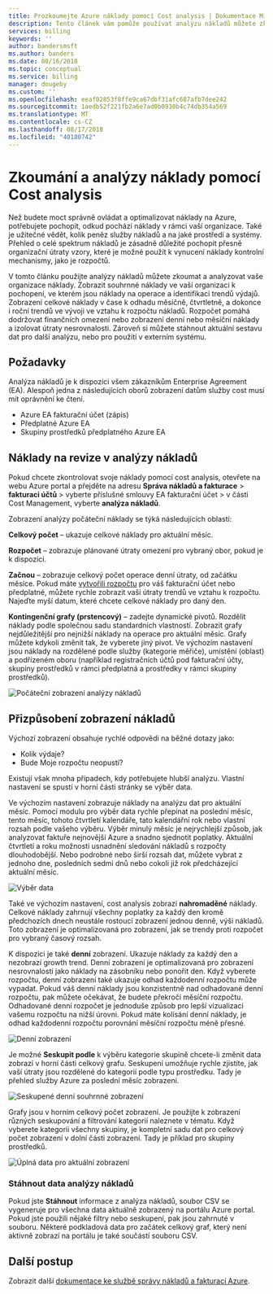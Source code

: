 ```yaml
---
title: Prozkoumejte Azure náklady pomocí Cost analysis | Dokumentace Microsoftu
description: Tento článek vám pomůže používat analýzu nákladů můžete zkoumat a analyzovat vaše náklady organizace na Azure.
services: billing
keywords: ''
author: bandersmsft
ms.author: banders
ms.date: 08/16/2018
ms.topic: conceptual
ms.service: billing
manager: dougeby
ms.custom: ''
ms.openlocfilehash: eeaf02853f8ffe9ca67dbf31afc687afb7dee242
ms.sourcegitcommit: 1aedb52f221fb2a6e7ad0b0930b4c74db354a569
ms.translationtype: MT
ms.contentlocale: cs-CZ
ms.lasthandoff: 08/17/2018
ms.locfileid: "40180742"
---
```

# <a name="explore-and-analyze-costs-with-cost-analysis"></a>Zkoumání a analýzy náklady pomocí Cost analysis

Než budete moct správně ovládat a optimalizovat náklady na Azure, potřebujete pochopit, odkud pochází náklady v rámci vaší organizace. Také je užitečné vědět, kolik peněz služby nákladů a na jaké prostředí a systémy. Přehled o celé spektrum nákladů je zásadně důležité pochopit přesně organizační útraty vzory, které je možné použít k vynucení náklady kontrolní mechanismy, jako je rozpočtů.

V tomto článku použijte analýzy nákladů můžete zkoumat a analyzovat vaše organizace náklady. Zobrazit souhrnné náklady ve vaší organizaci k pochopení, ve kterém jsou náklady na operace a identifikaci trendů výdajů. Zobrazení celkové náklady v čase k odhadu měsíčně, čtvrtletně, a dokonce i roční trendů ve vývoji ve vztahu k rozpočtu nákladů. Rozpočet pomáhá dodržovat finančních omezení nebo zobrazení denní nebo měsíční náklady a izolovat útraty nesrovnalosti. Zároveň si můžete stáhnout aktuální sestavu dat pro další analýzu, nebo pro použití v externím systému.

## <a name="requirements"></a>Požadavky

Analýza nákladů je k dispozici všem zákazníkům Enterprise Agreement (EA). Alespoň jedna z následujících oborů zobrazení datům služby cost musí mít oprávnění ke čtení.

- Azure EA fakturační účet (zápis)
- Předplatné Azure EA
- Skupiny prostředků předplatného Azure EA

## <a name="review-costs-in-cost-analysis"></a>Náklady na revize v analýzy nákladů

Pokud chcete zkontrolovat svoje náklady pomocí cost analysis, otevřete na webu Azure portal a přejděte na adresu **Správa nákladů a fakturace** &gt; **fakturaci účtů** &gt; vyberte příslušné smlouvy EA fakturační účet &gt; v části Cost Management, vyberte **analýza nákladů**.

Zobrazení analýzy počáteční náklady se týká následujících oblastí:

**Celkový počet** – ukazuje celkové náklady pro aktuální měsíc.

**Rozpočet** – zobrazuje plánované útraty omezení pro vybraný obor, pokud je k dispozici.

**Začnou** – zobrazuje celkový počet operace denní útraty, od začátku měsíce. Pokud máte [vytvořili rozpočtu](billing-cost-management-budget-scenario.md#create-the-azure-budget) pro váš fakturační účet nebo předplatné, můžete rychle zobrazit vaší útraty trendů ve vztahu k rozpočtu. Najeďte myší datum, které chcete celkové náklady pro daný den.

**Kontingenční grafy (prstencový)** – zadejte dynamické pivotů. Rozdělit náklady podle společnou sadu standardních vlastností. Zobrazit grafy nejdůležitější pro nejnižší náklady na operace pro aktuální měsíc. Grafy můžete kdykoli změnit tak, že vyberete jiný pivot. Ve výchozím nastavení jsou náklady na rozdělené podle služby (kategorie měřiče), umístění (oblast) a podřízeném oboru (například registračních účtů pod fakturační účty, skupiny prostředků v rámci předplatná a prostředky v rámci skupiny prostředků).

![Počáteční zobrazení analýzy nákladů](./media/billing-cost-analysis/cost-analysis-01.png)



## <a name="customizing-cost-views"></a>Přizpůsobení zobrazení nákladů

Výchozí zobrazení obsahuje rychlé odpovědi na běžné dotazy jako:

- Kolik výdaje?
- Bude Moje rozpočtu neopustí?

Existují však mnoha případech, kdy potřebujete hlubší analýzu. Vlastní nastavení se spustí v horní části stránky se výběr data.

Ve výchozím nastavení zobrazuje náklady na analýzu dat pro aktuální měsíc. Pomocí modulu pro výběr data rychle přepínat na poslední měsíc, tento měsíc, tohoto čtvrtletí kalendáře, tato kalendářní rok nebo vlastní rozsah podle vašeho výběru. Výběr minulý měsíc je nejrychlejší způsob, jak analyzovat faktuře nejnovější Azure a snadno sjednotit poplatky. Aktuální čtvrtletí a roku možnosti usnadnění sledování nákladů s rozpočty dlouhodobější. Nebo podrobné nebo širší rozsah dat, můžete vybrat z jednoho dne, posledních sedmi dnů nebo cokoli již rok předcházející aktuální měsíc.

![Výběr data](./media/billing-cost-analysis/date-selector.png)

Také ve výchozím nastavení, cost analysis zobrazí **nahromaděné** náklady. Celkové náklady zahrnují všechny poplatky za každý den kromě předchozích dnech neustále rostoucí zobrazení jednou denně, výši nákladů. Toto zobrazení je optimalizovaná pro zobrazení, jak se trendy proti rozpočet pro vybraný časový rozsah.

K dispozici je také **denní** zobrazení. Ukazuje náklady za každý den a nezobrazí growth trend. Denní zobrazení je optimalizovaná pro zobrazení nesrovnalosti jako náklady na zásobníku nebo ponořit den. Když vyberete rozpočtu, denní zobrazení také ukazuje odhad každodenní rozpočtu může vypadat. Pokud váš denní náklady jsou konzistentně nad odhadované denní rozpočtu, pak můžete očekávat, že budete překročí měsíční rozpočtu. Odhadované denní rozpočet je jednoduše způsob pro lepší vizualizaci vašemu rozpočtu na nižší úrovni. Pokud máte kolísání denní náklady, je odhad každodenní rozpočtu porovnání měsíční rozpočtu méně přesné.

![Denní zobrazení](./media/billing-cost-analysis/daily-view.png)

Je možné **Seskupit podle** k výběru kategorie skupině chcete-li změnit data zobrazí v horní části celkový grafu. Seskupení umožňuje rychle zjistíte, jak vaší útraty jsou rozdělené do kategorií podle typu prostředku. Tady je přehled služby Azure za poslední měsíc zobrazení.

![Seskupené denní souhrnné zobrazení](./media/billing-cost-analysis/grouped-daily-accum-view.png)

Grafy jsou v horním celkový počet zobrazení. Je použijte k zobrazení různých seskupování a filtrování kategorií naleznete v tématu. Když vyberete kategorii všechny skupiny, je kompletní sadu dat pro celkový počet zobrazení v dolní části zobrazení. Tady je příklad pro skupiny prostředků.

![Úplná data pro aktuální zobrazení](./media/billing-cost-analysis/full-data-set.png)

### <a name="download-cost-analysis-data"></a>Stáhnout data analýzy nákladů

Pokud jste **Stáhnout** informace z analýza nákladů, soubor CSV se vygeneruje pro všechna data aktuálně zobrazený na portálu Azure portal. Pokud jste použili nějaké filtry nebo seskupení, pak jsou zahrnuté v souboru. Některé podkladová data pro začátek celkový graf, který není aktivně zobrazí na portálu je také součástí souboru CSV.

## <a name="next-steps"></a>Další postup

Zobrazit další [dokumentace ke službě správy nákladů a fakturací Azure](billing-cost-management-budget-scenario.md).
